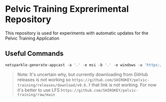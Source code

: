 # Pelvic Training Exprerimental Repository

This repository is used for experiments with automatic updates for the Pelvic Training Application

## Useful Commands

```powershell
netsparkle-generate-appcast -a '.' -e msi -b '.' -o windows -u 'https://github.com/SHIROKEY/pelvi-experimental/releases/download/v0.6.7/' -n 'Pelvic Training Application' --key-path '.' --reparse-existing --file-extract-version 
```

> Note: It's uncertain why, but currently downloading from GitHub releases is not working so `https://github.com/SHIROKEY/pelvic-training/releases/download/v0.6.7` that link is not working. For now it's better to use LFS `https://github.com/SHIROKEY/pelvic-training/raw/main`
